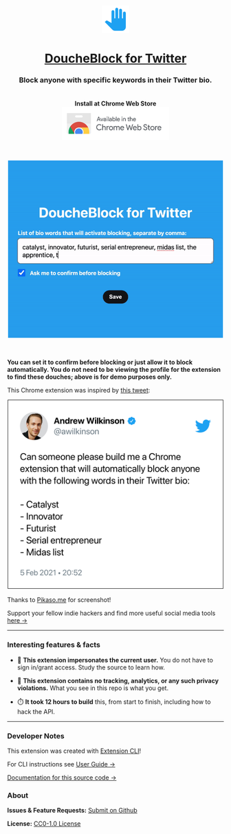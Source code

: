 <p align="center">
  <a href="https://chrome.google.com/webstore/detail/eeledoologbepiegnccedjigjkblhmhi">
    <img alt="DoucheBlock for Twitter" 
    src="https://raw.githubusercontent.com/MobileFirstLLC/doucheblock/master/assets/img/128x128.png" width="64" />
  </a>
</p>
<h1 align="center">
  <a href="https://chrome.google.com/webstore/detail/eeledoologbepiegnccedjigjkblhmhi">DoucheBlock for Twitter</a>
</h1>

<h3 align="center">
  Block anyone with specific keywords in their Twitter bio.<br/><br/>
</h3>

<p align="center">
<strong>Install at Chrome Web Store</strong><br/>
<a href="https://chrome.google.com/webstore/detail/eeledoologbepiegnccedjigjkblhmhi">
<img alt="install at chrome web store" width="250" 
src="https://raw.githubusercontent.com/MobileFirstLLC/shortcuts-for-chrome/master/.github/badge.png"/>
</a>
</p>

<br/>

<p align="center">
<img alt="preview" width="500" src="https://raw.githubusercontent.com/MobileFirstLLC/doucheblock/master/.github/preview.gif"/>
</p>

<br/>

**You can set it to confirm before blocking or just allow it to block automatically.  You do not need to be viewing the profile for the extension to find these douches; above is for demo purposes only.**

This Chrome extension was inspired by [this tweet](https://twitter.com/awilkinson/status/1357794228030509056):

<p align="center">
<img width="500" border="1" alt="screenshot" src="https://raw.githubusercontent.com/MobileFirstLLC/doucheblock/master/.github/screenshot.png"/>
</p>

Thanks to [Pikaso.me](https://pikaso.me/) for screenshot! 

Support your fellow indie hackers and find more useful social media tools [here &rarr;](https://github.com/MobileFirstLLC/social-media-hacker-list)

* * *

### Interesting features & facts

- 🤯 **This extension impersonates the current user.** You do not have to sign in/grant access.
Study the source to learn how.

- 🙈 **This extension contains no tracking, analytics, or any such privacy violations.** What you see in  this repo is what you get.

- ⏱️ **It took 12 hours to build** this, from start to finish, including how to hack the API.

* * *

### Developer Notes 

This extension was created with [Extension CLI](https://oss.mobilefirst.me/extension-cli/)!

For CLI instructions see [User Guide &rarr;](https://oss.mobilefirst.me/extension-cli/)

[Documentation for this source code &rarr;](http://oss.mobilefirst.me/doucheblock/)

### About

**Issues & Feature Requests:** [Submit on Github](https://github.com/MobileFirstLLC/doucheblock/issues/new/choose)

**License:** [CC0-1.0 License](https://github.com/MobileFirstLLC/doucheblock/blob/master/LICENSE)
